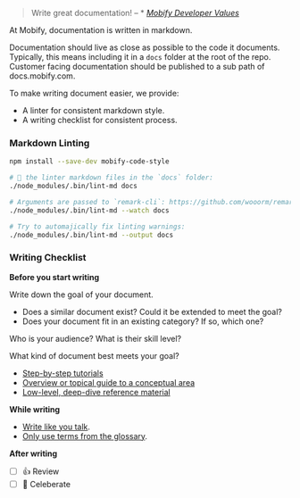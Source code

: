 > Write great documentation! – \* [_Mobify Developer Values_](https://github.com/mobify/developer-values#️-write-great-documentation)

At Mobify, documentation is written in markdown.

Documentation should live as close as possible to the code it documents.
Typically, this means including it in a `docs` folder at the root of the repo.
Customer facing documentation should be published to a sub path of
docs.mobify.com.

To make writing document easier, we provide:

- A linter for consistent markdown style.
- A writing checklist for consistent process.

### Markdown Linting

```bash
npm install --save-dev mobify-code-style

# 🏃 the linter markdown files in the `docs` folder:
./node_modules/.bin/lint-md docs

# Arguments are passed to `remark-cli`: https://github.com/wooorm/remark/tree/master/packages/remark-cli
./node_modules/.bin/lint-md --watch docs

# Try to automajically fix linting warnings:
./node_modules/.bin/lint-md --output docs
```

### Writing Checklist

**Before you start writing**

Write down the goal of your document.

- Does a similar document exist? Could it be extended to meet the goal?
- Does your document fit in an existing category? If so, which one?

Who is your audience? What is their skill level?

What kind of document best meets your goal?

- [Step-by-step tutorials](https://jacobian.org/writing/what-to-write/#tutorials)
- [Overview or topical guide to a conceptual area](https://jacobian.org/writing/what-to-write/#topical-guides)
- [Low-level, deep-dive reference material](https://jacobian.org/writing/what-to-write/#reference)

**While writing**

- [Write like you talk](http://paulgraham.com/talk.html).
- [Only use terms from the glossary](https://docs.google.com/document/d/1xbHkio-hdps-5zZG-SmmAKbR9WpXtrJJ-fprShN7NkM/edit).

**After writing**

- [ ] 👍 Review
- [ ] 🍻 Celeberate
